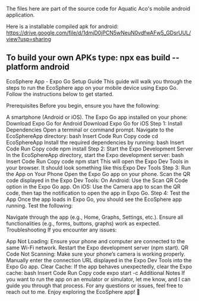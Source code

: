 The files here are part of the source code for Aquatic Aco's mobile android application.

Here is a installable compiled apk for android: https://drive.google.com/file/d/1dmjD0jPCN5wNeuN0vdfwAFw5_GDsrUUL/view?usp=sharing

To build your own APKs type: npx eas build --platform android
----------------------------------------------------------------------
EcoSphere App - Expo Go Setup Guide
This guide will walk you through the steps to run the EcoSphere app on your mobile device using Expo Go. Follow the instructions below to get started.

Prerequisites
Before you begin, ensure you have the following:

A smartphone (Android or iOS).
The Expo Go app installed on your phone:
Download Expo Go for Android
Download Expo Go for iOS
Step 1: Install Dependencies
Open a terminal or command prompt.
Navigate to the EcoSphereApp directory:
bash
Insert Code
Run
Copy code
cd EcoSphereApp
Install the required dependencies by running:
bash
Insert Code
Run
Copy code
npm install
Step 2: Start the Expo Development Server
In the EcoSphereApp directory, start the Expo development server:
bash
Insert Code
Run
Copy code
npm start
This will open the Expo Dev Tools in your browser. It should look something like this:Expo Dev Tools
Step 3: Run the App on Your Phone
Open the Expo Go app on your phone.
Scan the QR code displayed in the Expo Dev Tools:
On Android: Use the Scan QR Code option in the Expo Go app.
On iOS: Use the Camera app to scan the QR code, then tap the notification to open the app in Expo Go.
Step 4: Test the App
Once the app loads in Expo Go, you should see the EcoSphere app running. Test the following:

Navigate through the app (e.g., Home, Graphs, Settings, etc.).
Ensure all functionalities (e.g., forms, buttons, graphs) work as expected.
Troubleshooting
If you encounter any issues:

App Not Loading:
Ensure your phone and computer are connected to the same Wi-Fi network.
Restart the Expo development server (npm start).
QR Code Not Scanning:
Make sure your phone’s camera is working properly.
Manually enter the connection URL displayed in the Expo Dev Tools into the Expo Go app.
Clear Cache: If the app behaves unexpectedly, clear the Expo cache:
bash
Insert Code
Run
Copy code
expo start -c
Additional Notes
If you want to run the app on an emulator or simulator, let me know, and I can guide you through that process.
For any questions or issues, feel free to reach out to me.
Enjoy exploring the EcoSphere app! 🌊
